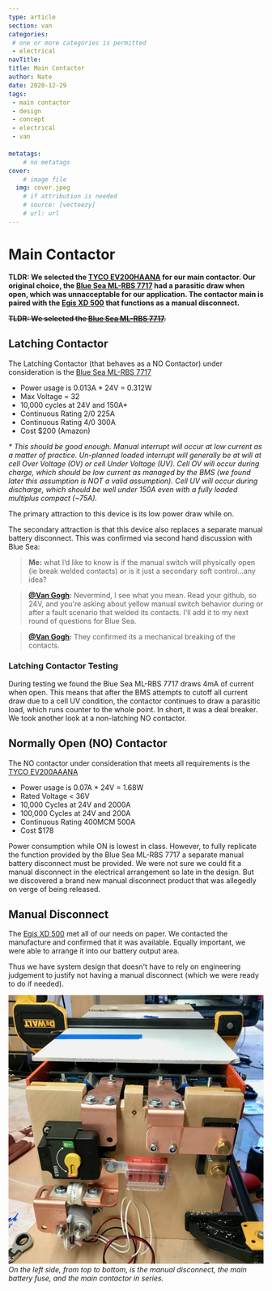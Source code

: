 ```yaml
---
type: article
section: van
categories: 
 # one or more categories is permitted
 - electrical
navTitle: 
title: Main Contactor
author: Nate
date: 2020-12-29
tags:
 - main contactor
 - design
 - concept
 - electrical
 - van

metatags:
	# no metatags
cover: 
	# image file
  img: cover.jpeg
	# if attribution is needed
	# source: [vecteezy]
	# url: url
---
```


# Main Contactor

**TLDR: We selected the [TYCO EV200HAANA](datasheet-kilovac-ev200.pdf) for our main contactor.  Our original choice, the [Blue Sea ML-RBS 7717](https://www.bluesea.com/products/7717/ML-RBS_Remote_Battery_Switch_with_Manual_Control_Auto-Release_-_24V) had a parasitic draw when open, which was unnacceptable for our application.  The contactor main is paired with the [Egis XD 500](8700-xd-series-mechanical-disconnect-switch.pdf) that functions as a manual disconnect.**

**~~TLDR: We selected the [Blue Sea ML-RBS 7717](https://www.bluesea.com/products/7717/ML-RBS_Remote_Battery_Switch_with_Manual_Control_Auto-Release_-_24V).~~**



## Latching Contactor

The Latching Contactor (that behaves as a NO Contactor) under consideration is the [Blue Sea ML-RBS 7717](https://www.bluesea.com/products/7717/ML-RBS_Remote_Battery_Switch_with_Manual_Control_Auto-Release_-_24V)

* Power usage is 0.013A * 24V = 0.312W
* Max Voltage = 32
* 10,000 cycles at 24V and 150A*
* Continuous Rating 2/0 225A
* Continuous Rating 4/0 300A
* Cost $200 (Amazon)

_* This should be good enough.  Manual interrupt will occur at low current as a matter of practice.  Un-planned loaded interrupt will generally be at will at cell Over Voltage (OV) or cell Under Voltage (UV). Cell OV will occur during charge, which should be low current as managed by the BMS (we found later this assumption is NOT a valid assumption). Cell UV will occur during discharge, which should be well under 150A even with a fully loaded multiplus compact (~75A)._

The primary attraction to this device is its low power draw while on.  

The secondary attraction is that this device also replaces a separate manual battery disconnect.  This was confirmed via second hand discussion with Blue Sea:

>**Me:** what I’d like to know is if the manual switch will physically open (ie break welded contacts) or is it just a secondary soft control...any idea?

>**[@Van Gogh](https://www.fordtransitusaforum.com/members/van-gogh.89410/):** Nevermind, I see what you mean. Read your github, so 24V, and you're asking about yellow manual switch behavior during or after a fault scenario that welded its contacts. I'll add it to my next round of questions for Blue Sea.

>**[@Van Gogh](https://www.fordtransitusaforum.com/members/van-gogh.89410/):** They confirmed its a mechanical breaking of the contacts.

### Latching Contactor Testing

During testing we found the Blue Sea ML-RBS 7717 draws 4mA of current when open.  This means that after the BMS attempts to cutoff all current draw due to a cell UV condition, the contactor continues to draw a parasitic load, which runs counter to the whole point.  In short, it was a deal breaker.  We took another look at a non-latching NO contactor.

## Normally Open (NO) Contactor

The NO contactor under consideration that meets all requirements is the [TYCO EV200AAANA](http://www.rec-bms.com/datasheet/Technical_datasheet_Kilovac.pdf)

* Power usage is 0.07A * 24V = 1.68W
* Rated Voltage < 36V
* 10,000 Cycles at 24V and 2000A
* 100,000 Cycles at 24V and 200A
* Continuous Rating 400MCM 500A
* Cost $178

Power consumption while ON is lowest in class.  However, to fully replicate the function provided by the Blue Sea ML-RBS 7717 a separate manual battery disconnect must be provided.  We were not sure we could fit a manual disconnect in the electrical arrangement so late in the design.  But we discovered a brand new manual disconnect product that was allegedly on verge of being released.

## Manual Disconnect

The [Egis XD 500](8700-xd-series-mechanical-disconnect-switch.pdf) met all of our needs on paper.  We contacted the manufacture and confirmed that it was available.  Equally important, we were able to arrange it into our battery output area.

Thus we have system design that doesn't have to rely on engineering judgement to justify not having a manual disconnect (which we were ready to do if needed).

![battery output](battery-output.jpeg)
_On the left side, from top to bottom, is the manual disconnect, the main battery fuse, and the main contactor in series._

